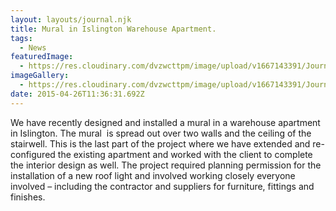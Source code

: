 ```yaml
---
layout: layouts/journal.njk
title: Mural in Islington Warehouse Apartment.
tags:
  - News
featuredImage:
  - https://res.cloudinary.com/dvzwcttpm/image/upload/v1667143391/Journals/islington-mural-douglas-architects_qgibue.jpg
imageGallery:
  - https://res.cloudinary.com/dvzwcttpm/image/upload/v1667143391/Journals/interior-design-goswell-road-appartment-islington-douglas-architects_c4sg7y.jpg
date: 2015-04-26T11:36:31.692Z
---
```

We have recently designed and installed a mural in a warehouse apartment in Islington. The mural  is spread out over two walls and the ceiling of the stairwell. This is the last part of the project where we have extended and re-configured the existing apartment and worked with the client to complete the interior design as well. The project required planning permission for the installation of a new roof light and involved working closely everyone involved – including the contractor and suppliers for furniture, fittings and finishes.